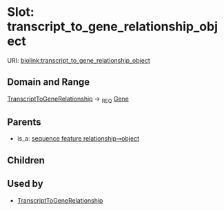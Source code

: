 
# Slot: transcript_to_gene_relationship_object




URI: [biolink:transcript_to_gene_relationship_object](https://w3id.org/biolink/vocab/transcript_to_gene_relationship_object)


## Domain and Range

[TranscriptToGeneRelationship](TranscriptToGeneRelationship.md) ->  <sub>REQ</sub> [Gene](Gene.md)

## Parents

 *  is_a: [sequence feature relationship➞object](sequence_feature_relationship_object.md)

## Children


## Used by

 * [TranscriptToGeneRelationship](TranscriptToGeneRelationship.md)
